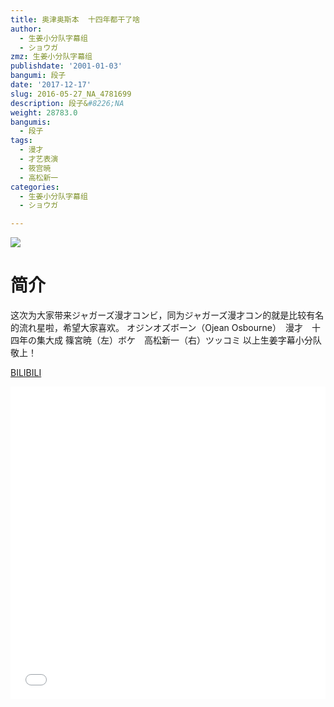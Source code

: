 ```yaml
---
title: 奥津奥斯本  十四年都干了啥
author:
  - 生姜小分队字幕组
  - ショウガ
zmz: 生姜小分队字幕组
publishdate: '2001-01-03'
bangumi: 段子
date: '2017-12-17'
slug: 2016-05-27_NA_4781699
description: 段子&#8226;NA
weight: 28783.0
bangumis:
  - 段子
tags:
  - 漫才
  - 才艺表演
  - 筱宫暁
  - 高松新一
categories:
  - 生姜小分队字幕组
  - ショウガ

---
```

![](https://i.imgur.com/WmrQALq.png)
# 简介  
这次为大家带来ジャガーズ漫才コンビ，同为ジャガーズ漫才コン的就是比较有名的流れ星啦，希望大家喜欢。
オジンオズボーン（Ojean Osbourne）　漫才　十四年の集大成
篠宮暁（左）ボケ　高松新一（右）ツッコミ
以上生姜字幕小分队  敬上！

  [BILIBILI](https://www.bilibili.com/video/av4781699/)

<div class="vcontainer">  <iframe class="video" src="//www.bilibili.com/blackboard/player.html?aid=4781699" width="100%" height="500" frameborder="0" allowfullscreen="allowfullscreen"></iframe></div>
